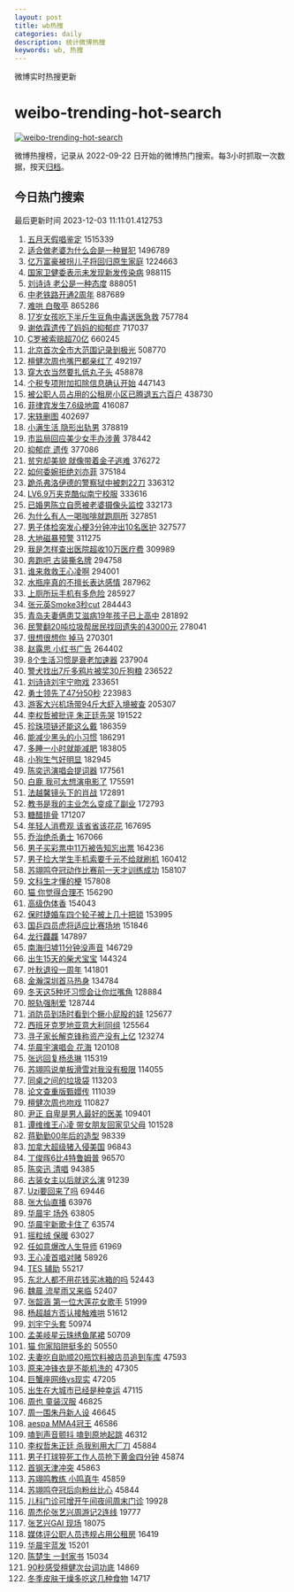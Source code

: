 ```yaml
---
layout: post
title: wb热搜
categories: daily
description: 统计微博热搜
keywords: wb, 热搜
---
```


微博实时热搜更新

# weibo-trending-hot-search

[![weibo-trending-hot-search](https://github.com/ameizi/weibo-trending-hot-search/actions/workflows/ci.yml/badge.svg)](https://github.com/ameizi/weibo-trending-hot-search/actions/workflows/ci.yml)

微博热搜榜，记录从 2022-09-22 日开始的微博热门搜索。每3小时抓取一次数据，按天[归档](./archives)。

## 今日热门搜索

<!-- BEGIN --> 
最后更新时间 2023-12-03 11:11:01.412753 
1. [五月天假唱鉴定](https://s.weibo.com/weibo?q=%E4%BA%94%E6%9C%88%E5%A4%A9%E5%81%87%E5%94%B1%E9%89%B4%E5%AE%9A&t=31&band_rank=1&Refer=top) 1515339
1. [适合做老婆为什么会是一种冒犯](https://s.weibo.com/weibo?q=%E9%80%82%E5%90%88%E5%81%9A%E8%80%81%E5%A9%86%E4%B8%BA%E4%BB%80%E4%B9%88%E4%BC%9A%E6%98%AF%E4%B8%80%E7%A7%8D%E5%86%92%E7%8A%AF&t=31&band_rank=2&Refer=top) 1496789
1. [亿万富豪被拐儿子将回归原生家庭](https://s.weibo.com/weibo?q=%23%E4%BA%BF%E4%B8%87%E5%AF%8C%E8%B1%AA%E8%A2%AB%E6%8B%90%E5%84%BF%E5%AD%90%E5%B0%86%E5%9B%9E%E5%BD%92%E5%8E%9F%E7%94%9F%E5%AE%B6%E5%BA%AD%23&t=31&band_rank=13&Refer=top) 1224663
1. [国家卫健委表示未发现新发传染病](https://s.weibo.com/weibo?q=%23%E5%9B%BD%E5%AE%B6%E5%8D%AB%E5%81%A5%E5%A7%94%E8%A1%A8%E7%A4%BA%E6%9C%AA%E5%8F%91%E7%8E%B0%E6%96%B0%E5%8F%91%E4%BC%A0%E6%9F%93%E7%97%85%23&t=31&band_rank=3&Refer=top) 988115
1. [刘诗诗 老公是一种态度](https://s.weibo.com/weibo?q=%E5%88%98%E8%AF%97%E8%AF%97%20%E8%80%81%E5%85%AC%E6%98%AF%E4%B8%80%E7%A7%8D%E6%80%81%E5%BA%A6&t=31&band_rank=4&Refer=top) 888051
1. [中老铁路开通2周年](https://s.weibo.com/weibo?q=%23%E4%B8%AD%E8%80%81%E9%93%81%E8%B7%AF%E5%BC%80%E9%80%9A2%E5%91%A8%E5%B9%B4%23&t=31&band_rank=3&Refer=top) 887689
1. [难哄 白敬亭](https://s.weibo.com/weibo?q=%E9%9A%BE%E5%93%84%20%E7%99%BD%E6%95%AC%E4%BA%AD&t=31&band_rank=2&Refer=top) 865286
1. [17岁女孩吃下半斤生豆角中毒送医急救](https://s.weibo.com/weibo?q=%2317%E5%B2%81%E5%A5%B3%E5%AD%A9%E5%90%83%E4%B8%8B%E5%8D%8A%E6%96%A4%E7%94%9F%E8%B1%86%E8%A7%92%E4%B8%AD%E6%AF%92%E9%80%81%E5%8C%BB%E6%80%A5%E6%95%91%23&t=31&band_rank=6&Refer=top) 757784
1. [谢依霖遗传了妈妈的抑郁症](https://s.weibo.com/weibo?q=%E8%B0%A2%E4%BE%9D%E9%9C%96%E9%81%97%E4%BC%A0%E4%BA%86%E5%A6%88%E5%A6%88%E7%9A%84%E6%8A%91%E9%83%81%E7%97%87&t=31&band_rank=4&Refer=top) 717037
1. [C罗被索赔超70亿](https://s.weibo.com/weibo?q=%23C%E7%BD%97%E8%A2%AB%E7%B4%A2%E8%B5%94%E8%B6%8570%E4%BA%BF%23&t=31&band_rank=6&Refer=top) 660245
1. [北京首次全市大范围记录到极光](https://s.weibo.com/weibo?q=%23%E5%8C%97%E4%BA%AC%E9%A6%96%E6%AC%A1%E5%85%A8%E5%B8%82%E5%A4%A7%E8%8C%83%E5%9B%B4%E8%AE%B0%E5%BD%95%E5%88%B0%E6%9E%81%E5%85%89%23&t=31&band_rank=7&Refer=top) 508770
1. [檀健次周也嘴巴都亲红了](https://s.weibo.com/weibo?q=%23%E6%AA%80%E5%81%A5%E6%AC%A1%E5%91%A8%E4%B9%9F%E5%98%B4%E5%B7%B4%E9%83%BD%E4%BA%B2%E7%BA%A2%E4%BA%86%23&t=31&band_rank=8&Refer=top) 492197
1. [穿大衣当然要扎低丸子头](https://s.weibo.com/weibo?q=%E7%A9%BF%E5%A4%A7%E8%A1%A3%E5%BD%93%E7%84%B6%E8%A6%81%E6%89%8E%E4%BD%8E%E4%B8%B8%E5%AD%90%E5%A4%B4&t=31&band_rank=9&Refer=top) 458878
1. [个税专项附加扣除信息确认开始](https://s.weibo.com/weibo?q=%23%E4%B8%AA%E7%A8%8E%E4%B8%93%E9%A1%B9%E9%99%84%E5%8A%A0%E6%89%A3%E9%99%A4%E4%BF%A1%E6%81%AF%E7%A1%AE%E8%AE%A4%E5%BC%80%E5%A7%8B%23&t=31&band_rank=8&Refer=top) 447143
1. [被公职人员占用的公租房小区已腾退五六百户](https://s.weibo.com/weibo?q=%23%E8%A2%AB%E5%85%AC%E8%81%8C%E4%BA%BA%E5%91%98%E5%8D%A0%E7%94%A8%E7%9A%84%E5%85%AC%E7%A7%9F%E6%88%BF%E5%B0%8F%E5%8C%BA%E5%B7%B2%E8%85%BE%E9%80%80%E4%BA%94%E5%85%AD%E7%99%BE%E6%88%B7%23&t=31&band_rank=10&Refer=top) 438730
1. [菲律宾发生7.6级地震](https://s.weibo.com/weibo?q=%23%E8%8F%B2%E5%BE%8B%E5%AE%BE%E5%8F%91%E7%94%9F7.6%E7%BA%A7%E5%9C%B0%E9%9C%87%23&t=31&band_rank=10&Refer=top) 416087
1. [宋轶删图](https://s.weibo.com/weibo?q=%23%E5%AE%8B%E8%BD%B6%E5%88%A0%E5%9B%BE%23&t=31&band_rank=11&Refer=top) 402697
1. [小满生活 隐形出轨男](https://s.weibo.com/weibo?q=%E5%B0%8F%E6%BB%A1%E7%94%9F%E6%B4%BB%20%E9%9A%90%E5%BD%A2%E5%87%BA%E8%BD%A8%E7%94%B7&t=31&band_rank=12&Refer=top) 378819
1. [市监局回应美少女手办涉黄](https://s.weibo.com/weibo?q=%23%E5%B8%82%E7%9B%91%E5%B1%80%E5%9B%9E%E5%BA%94%E7%BE%8E%E5%B0%91%E5%A5%B3%E6%89%8B%E5%8A%9E%E6%B6%89%E9%BB%84%23&t=31&band_rank=10&Refer=top) 378442
1. [抑郁症 遗传](https://s.weibo.com/weibo?q=%E6%8A%91%E9%83%81%E7%97%87%20%E9%81%97%E4%BC%A0&t=31&band_rank=12&Refer=top) 377086
1. [贫穷却美貌 就像带着金子逃难](https://s.weibo.com/weibo?q=%E8%B4%AB%E7%A9%B7%E5%8D%B4%E7%BE%8E%E8%B2%8C%20%E5%B0%B1%E5%83%8F%E5%B8%A6%E7%9D%80%E9%87%91%E5%AD%90%E9%80%83%E9%9A%BE&t=31&band_rank=13&Refer=top) 376272
1. [如何委婉拒绝刘亦菲](https://s.weibo.com/weibo?q=%E5%A6%82%E4%BD%95%E5%A7%94%E5%A9%89%E6%8B%92%E7%BB%9D%E5%88%98%E4%BA%A6%E8%8F%B2&t=31&band_rank=14&Refer=top) 375184
1. [跪杀弗洛伊德的警察狱中被刺22刀](https://s.weibo.com/weibo?q=%23%E8%B7%AA%E6%9D%80%E5%BC%97%E6%B4%9B%E4%BC%8A%E5%BE%B7%E7%9A%84%E8%AD%A6%E5%AF%9F%E7%8B%B1%E4%B8%AD%E8%A2%AB%E5%88%BA22%E5%88%80%23&t=31&band_rank=6&Refer=top) 336312
1. [LV6.9万夹克酷似南宁校服](https://s.weibo.com/weibo?q=%23LV6.9%E4%B8%87%E5%A4%B9%E5%85%8B%E9%85%B7%E4%BC%BC%E5%8D%97%E5%AE%81%E6%A0%A1%E6%9C%8D%23&t=31&band_rank=15&Refer=top) 333616
1. [已婚男陈立自愿被老婆摄像头监控](https://s.weibo.com/weibo?q=%23%E5%B7%B2%E5%A9%9A%E7%94%B7%E9%99%88%E7%AB%8B%E8%87%AA%E6%84%BF%E8%A2%AB%E8%80%81%E5%A9%86%E6%91%84%E5%83%8F%E5%A4%B4%E7%9B%91%E6%8E%A7%23&t=31&band_rank=16&Refer=top) 332173
1. [为什么有人一喝咖啡就跑厕所](https://s.weibo.com/weibo?q=%23%E4%B8%BA%E4%BB%80%E4%B9%88%E6%9C%89%E4%BA%BA%E4%B8%80%E5%96%9D%E5%92%96%E5%95%A1%E5%B0%B1%E8%B7%91%E5%8E%95%E6%89%80%23&t=31&band_rank=17&Refer=top) 327851
1. [男子体检突发心梗3分钟冲出10名医护](https://s.weibo.com/weibo?q=%23%E7%94%B7%E5%AD%90%E4%BD%93%E6%A3%80%E7%AA%81%E5%8F%91%E5%BF%83%E6%A2%973%E5%88%86%E9%92%9F%E5%86%B2%E5%87%BA10%E5%90%8D%E5%8C%BB%E6%8A%A4%23&t=31&band_rank=14&Refer=top) 327577
1. [大地磁暴预警](https://s.weibo.com/weibo?q=%23%E5%A4%A7%E5%9C%B0%E7%A3%81%E6%9A%B4%E9%A2%84%E8%AD%A6%23&t=31&band_rank=4&Refer=top) 311275
1. [我是怎样查出医院超收10万医疗费](https://s.weibo.com/weibo?q=%23%E6%88%91%E6%98%AF%E6%80%8E%E6%A0%B7%E6%9F%A5%E5%87%BA%E5%8C%BB%E9%99%A2%E8%B6%85%E6%94%B610%E4%B8%87%E5%8C%BB%E7%96%97%E8%B4%B9%23&t=31&band_rank=18&Refer=top) 309989
1. [奔跑吧 古装撕名牌](https://s.weibo.com/weibo?q=%E5%A5%94%E8%B7%91%E5%90%A7%20%E5%8F%A4%E8%A3%85%E6%92%95%E5%90%8D%E7%89%8C&t=31&band_rank=19&Refer=top) 294758
1. [谁来救救王心凌啊](https://s.weibo.com/weibo?q=%E8%B0%81%E6%9D%A5%E6%95%91%E6%95%91%E7%8E%8B%E5%BF%83%E5%87%8C%E5%95%8A&t=31&band_rank=16&Refer=top) 294001
1. [水瓶座真的不擅长表达感情](https://s.weibo.com/weibo?q=%23%E6%B0%B4%E7%93%B6%E5%BA%A7%E7%9C%9F%E7%9A%84%E4%B8%8D%E6%93%85%E9%95%BF%E8%A1%A8%E8%BE%BE%E6%84%9F%E6%83%85%23&t=31&band_rank=20&Refer=top) 287962
1. [上厕所玩手机有多危险](https://s.weibo.com/weibo?q=%23%E4%B8%8A%E5%8E%95%E6%89%80%E7%8E%A9%E6%89%8B%E6%9C%BA%E6%9C%89%E5%A4%9A%E5%8D%B1%E9%99%A9%23&t=31&band_rank=21&Refer=top) 285927
1. [张元英Smoke3秒cut](https://s.weibo.com/weibo?q=%E5%BC%A0%E5%85%83%E8%8B%B1Smoke3%E7%A7%92cut&t=31&band_rank=22&Refer=top) 284443
1. [青岛夫妻俩患艾滋病19年孩子已上高中](https://s.weibo.com/weibo?q=%23%E9%9D%92%E5%B2%9B%E5%A4%AB%E5%A6%BB%E4%BF%A9%E6%82%A3%E8%89%BE%E6%BB%8B%E7%97%8519%E5%B9%B4%E5%AD%A9%E5%AD%90%E5%B7%B2%E4%B8%8A%E9%AB%98%E4%B8%AD%23&t=31&band_rank=23&Refer=top) 281892
1. [民警翻20吨垃圾帮居民找回遗失的43000元](https://s.weibo.com/weibo?q=%23%E6%B0%91%E8%AD%A6%E7%BF%BB20%E5%90%A8%E5%9E%83%E5%9C%BE%E5%B8%AE%E5%B1%85%E6%B0%91%E6%89%BE%E5%9B%9E%E9%81%97%E5%A4%B1%E7%9A%8443000%E5%85%83%23&t=31&band_rank=24&Refer=top) 278041
1. [很想很想你 掉马](https://s.weibo.com/weibo?q=%E5%BE%88%E6%83%B3%E5%BE%88%E6%83%B3%E4%BD%A0%20%E6%8E%89%E9%A9%AC&t=31&band_rank=5&Refer=top) 270301
1. [赵露思 小红书广告](https://s.weibo.com/weibo?q=%E8%B5%B5%E9%9C%B2%E6%80%9D%20%E5%B0%8F%E7%BA%A2%E4%B9%A6%E5%B9%BF%E5%91%8A&t=31&band_rank=12&Refer=top) 264402
1. [8个生活习惯是衰老加速器](https://s.weibo.com/weibo?q=%238%E4%B8%AA%E7%94%9F%E6%B4%BB%E4%B9%A0%E6%83%AF%E6%98%AF%E8%A1%B0%E8%80%81%E5%8A%A0%E9%80%9F%E5%99%A8%23&t=31&band_rank=17&Refer=top) 237904
1. [警犬找出7斤多鸦片被奖30斤狗粮](https://s.weibo.com/weibo?q=%23%E8%AD%A6%E7%8A%AC%E6%89%BE%E5%87%BA7%E6%96%A4%E5%A4%9A%E9%B8%A6%E7%89%87%E8%A2%AB%E5%A5%9630%E6%96%A4%E7%8B%97%E7%B2%AE%23&t=31&band_rank=26&Refer=top) 236522
1. [刘诗诗刘宇宁吻戏](https://s.weibo.com/weibo?q=%E5%88%98%E8%AF%97%E8%AF%97%E5%88%98%E5%AE%87%E5%AE%81%E5%90%BB%E6%88%8F&t=31&band_rank=14&Refer=top) 233651
1. [勇士领先了47分50秒](https://s.weibo.com/weibo?q=%23%E5%8B%87%E5%A3%AB%E9%A2%86%E5%85%88%E4%BA%8647%E5%88%8650%E7%A7%92%23&t=31&band_rank=19&Refer=top) 223983
1. [游客大兴机场带94斤大虾入境被查](https://s.weibo.com/weibo?q=%23%E6%B8%B8%E5%AE%A2%E5%A4%A7%E5%85%B4%E6%9C%BA%E5%9C%BA%E5%B8%A694%E6%96%A4%E5%A4%A7%E8%99%BE%E5%85%A5%E5%A2%83%E8%A2%AB%E6%9F%A5%23&t=31&band_rank=28&Refer=top) 205307
1. [李权哲被批评 朱正廷先哭](https://s.weibo.com/weibo?q=%E6%9D%8E%E6%9D%83%E5%93%B2%E8%A2%AB%E6%89%B9%E8%AF%84%20%E6%9C%B1%E6%AD%A3%E5%BB%B7%E5%85%88%E5%93%AD&t=31&band_rank=7&Refer=top) 191522
1. [珍珠项链还能这么戴](https://s.weibo.com/weibo?q=%23%E7%8F%8D%E7%8F%A0%E9%A1%B9%E9%93%BE%E8%BF%98%E8%83%BD%E8%BF%99%E4%B9%88%E6%88%B4%23&t=31&band_rank=20&Refer=top) 186359
1. [能减少黑头的小习惯](https://s.weibo.com/weibo?q=%E8%83%BD%E5%87%8F%E5%B0%91%E9%BB%91%E5%A4%B4%E7%9A%84%E5%B0%8F%E4%B9%A0%E6%83%AF&t=31&band_rank=8&Refer=top) 186291
1. [多睡一小时就能减肥](https://s.weibo.com/weibo?q=%23%E5%A4%9A%E7%9D%A1%E4%B8%80%E5%B0%8F%E6%97%B6%E5%B0%B1%E8%83%BD%E5%87%8F%E8%82%A5%23&t=31&band_rank=21&Refer=top) 183805
1. [小狗生气好明显](https://s.weibo.com/weibo?q=%E5%B0%8F%E7%8B%97%E7%94%9F%E6%B0%94%E5%A5%BD%E6%98%8E%E6%98%BE&t=31&band_rank=22&Refer=top) 182945
1. [陈奕迅演唱会提词器](https://s.weibo.com/weibo?q=%23%E9%99%88%E5%A5%95%E8%BF%85%E6%BC%94%E5%94%B1%E4%BC%9A%E6%8F%90%E8%AF%8D%E5%99%A8%23&t=31&band_rank=31&Refer=top) 177561
1. [白鹿 我可太想演电影了](https://s.weibo.com/weibo?q=%E7%99%BD%E9%B9%BF%20%E6%88%91%E5%8F%AF%E5%A4%AA%E6%83%B3%E6%BC%94%E7%94%B5%E5%BD%B1%E4%BA%86&t=31&band_rank=9&Refer=top) 175591
1. [法越馨镜头下的肖战](https://s.weibo.com/weibo?q=%23%E6%B3%95%E8%B6%8A%E9%A6%A8%E9%95%9C%E5%A4%B4%E4%B8%8B%E7%9A%84%E8%82%96%E6%88%98%23&t=31&band_rank=24&Refer=top) 172891
1. [教书是我的主业怎么变成了副业](https://s.weibo.com/weibo?q=%23%E6%95%99%E4%B9%A6%E6%98%AF%E6%88%91%E7%9A%84%E4%B8%BB%E4%B8%9A%E6%80%8E%E4%B9%88%E5%8F%98%E6%88%90%E4%BA%86%E5%89%AF%E4%B8%9A%23&t=31&band_rank=24&Refer=top) 172793
1. [糖醋排骨](https://s.weibo.com/weibo?q=%E7%B3%96%E9%86%8B%E6%8E%92%E9%AA%A8&t=31&band_rank=26&Refer=top) 171207
1. [年轻人消费观 该省省该花花](https://s.weibo.com/weibo?q=%E5%B9%B4%E8%BD%BB%E4%BA%BA%E6%B6%88%E8%B4%B9%E8%A7%82%20%E8%AF%A5%E7%9C%81%E7%9C%81%E8%AF%A5%E8%8A%B1%E8%8A%B1&t=31&band_rank=27&Refer=top) 167695
1. [乔治绝杀勇士](https://s.weibo.com/weibo?q=%23%E4%B9%94%E6%B2%BB%E7%BB%9D%E6%9D%80%E5%8B%87%E5%A3%AB%23&t=31&band_rank=28&Refer=top) 167066
1. [男子买彩票中11万被告知忘出票](https://s.weibo.com/weibo?q=%23%E7%94%B7%E5%AD%90%E4%B9%B0%E5%BD%A9%E7%A5%A8%E4%B8%AD11%E4%B8%87%E8%A2%AB%E5%91%8A%E7%9F%A5%E5%BF%98%E5%87%BA%E7%A5%A8%23&t=31&band_rank=18&Refer=top) 164236
1. [男子捡大学生手机索要千元不给就刷机](https://s.weibo.com/weibo?q=%23%E7%94%B7%E5%AD%90%E6%8D%A1%E5%A4%A7%E5%AD%A6%E7%94%9F%E6%89%8B%E6%9C%BA%E7%B4%A2%E8%A6%81%E5%8D%83%E5%85%83%E4%B8%8D%E7%BB%99%E5%B0%B1%E5%88%B7%E6%9C%BA%23&t=31&band_rank=49&Refer=top) 160412
1. [苏翊鸣夺冠动作比赛前一天才训练成功](https://s.weibo.com/weibo?q=%23%E8%8B%8F%E7%BF%8A%E9%B8%A3%E5%A4%BA%E5%86%A0%E5%8A%A8%E4%BD%9C%E6%AF%94%E8%B5%9B%E5%89%8D%E4%B8%80%E5%A4%A9%E6%89%8D%E8%AE%AD%E7%BB%83%E6%88%90%E5%8A%9F%23&t=31&band_rank=31&Refer=top) 158107
1. [文科生才懂的梗](https://s.weibo.com/weibo?q=%E6%96%87%E7%A7%91%E7%94%9F%E6%89%8D%E6%87%82%E7%9A%84%E6%A2%97&t=31&band_rank=35&Refer=top) 157808
1. [猫 你觉得合理不](https://s.weibo.com/weibo?q=%E7%8C%AB%20%E4%BD%A0%E8%A7%89%E5%BE%97%E5%90%88%E7%90%86%E4%B8%8D&t=31&band_rank=35&Refer=top) 156290
1. [高级伪体香](https://s.weibo.com/weibo?q=%E9%AB%98%E7%BA%A7%E4%BC%AA%E4%BD%93%E9%A6%99&t=31&band_rank=32&Refer=top) 154043
1. [保时捷婚车四个轮子被上几十把锁](https://s.weibo.com/weibo?q=%23%E4%BF%9D%E6%97%B6%E6%8D%B7%E5%A9%9A%E8%BD%A6%E5%9B%9B%E4%B8%AA%E8%BD%AE%E5%AD%90%E8%A2%AB%E4%B8%8A%E5%87%A0%E5%8D%81%E6%8A%8A%E9%94%81%23&t=31&band_rank=29&Refer=top) 153995
1. [国乒四员虎将适应比赛场地](https://s.weibo.com/weibo?q=%E5%9B%BD%E4%B9%92%E5%9B%9B%E5%91%98%E8%99%8E%E5%B0%86%E9%80%82%E5%BA%94%E6%AF%94%E8%B5%9B%E5%9C%BA%E5%9C%B0&t=31&band_rank=36&Refer=top) 151846
1. [龙行龘龘](https://s.weibo.com/weibo?q=%23%E9%BE%99%E8%A1%8C%E9%BE%98%E9%BE%98%23&t=31&band_rank=23&Refer=top) 147897
1. [南海归墟11分钟没声音](https://s.weibo.com/weibo?q=%23%E5%8D%97%E6%B5%B7%E5%BD%92%E5%A2%9F11%E5%88%86%E9%92%9F%E6%B2%A1%E5%A3%B0%E9%9F%B3%23&t=31&band_rank=38&Refer=top) 146729
1. [出生15天的柴犬宝宝](https://s.weibo.com/weibo?q=%E5%87%BA%E7%94%9F15%E5%A4%A9%E7%9A%84%E6%9F%B4%E7%8A%AC%E5%AE%9D%E5%AE%9D&t=31&band_rank=34&Refer=top) 144324
1. [叶秋退役一周年](https://s.weibo.com/weibo?q=%E5%8F%B6%E7%A7%8B%E9%80%80%E5%BD%B9%E4%B8%80%E5%91%A8%E5%B9%B4&t=31&band_rank=41&Refer=top) 141801
1. [金瀚深圳首马热身](https://s.weibo.com/weibo?q=%23%E9%87%91%E7%80%9A%E6%B7%B1%E5%9C%B3%E9%A6%96%E9%A9%AC%E7%83%AD%E8%BA%AB%23&t=31&band_rank=42&Refer=top) 134784
1. [冬天这5种坏习惯会让你烂嘴角](https://s.weibo.com/weibo?q=%23%E5%86%AC%E5%A4%A9%E8%BF%995%E7%A7%8D%E5%9D%8F%E4%B9%A0%E6%83%AF%E4%BC%9A%E8%AE%A9%E4%BD%A0%E7%83%82%E5%98%B4%E8%A7%92%23&t=31&band_rank=38&Refer=top) 128884
1. [脱轨强制爱](https://s.weibo.com/weibo?q=%23%E8%84%B1%E8%BD%A8%E5%BC%BA%E5%88%B6%E7%88%B1%23&t=31&band_rank=43&Refer=top) 128744
1. [消防员到场时看到个撅小屁股的娃](https://s.weibo.com/weibo?q=%23%E6%B6%88%E9%98%B2%E5%91%98%E5%88%B0%E5%9C%BA%E6%97%B6%E7%9C%8B%E5%88%B0%E4%B8%AA%E6%92%85%E5%B0%8F%E5%B1%81%E8%82%A1%E7%9A%84%E5%A8%83%23&t=31&band_rank=44&Refer=top) 125677
1. [西班牙克罗地亚意大利同组](https://s.weibo.com/weibo?q=%23%E8%A5%BF%E7%8F%AD%E7%89%99%E5%85%8B%E7%BD%97%E5%9C%B0%E4%BA%9A%E6%84%8F%E5%A4%A7%E5%88%A9%E5%90%8C%E7%BB%84%23&t=31&band_rank=39&Refer=top) 125564
1. [寻子家长解克锋称资产没有上亿](https://s.weibo.com/weibo?q=%23%E5%AF%BB%E5%AD%90%E5%AE%B6%E9%95%BF%E8%A7%A3%E5%85%8B%E9%94%8B%E7%A7%B0%E8%B5%84%E4%BA%A7%E6%B2%A1%E6%9C%89%E4%B8%8A%E4%BA%BF%23&t=31&band_rank=46&Refer=top) 123274
1. [华晨宇演唱会 花海](https://s.weibo.com/weibo?q=%E5%8D%8E%E6%99%A8%E5%AE%87%E6%BC%94%E5%94%B1%E4%BC%9A%20%E8%8A%B1%E6%B5%B7&t=31&band_rank=40&Refer=top) 120108
1. [张远回复杨丞琳](https://s.weibo.com/weibo?q=%23%E5%BC%A0%E8%BF%9C%E5%9B%9E%E5%A4%8D%E6%9D%A8%E4%B8%9E%E7%90%B3%23&t=31&band_rank=48&Refer=top) 115319
1. [苏翊鸣说单板滑雪对我没有极限](https://s.weibo.com/weibo?q=%23%E8%8B%8F%E7%BF%8A%E9%B8%A3%E8%AF%B4%E5%8D%95%E6%9D%BF%E6%BB%91%E9%9B%AA%E5%AF%B9%E6%88%91%E6%B2%A1%E6%9C%89%E6%9E%81%E9%99%90%23&t=31&band_rank=43&Refer=top) 114055
1. [同桌之间的垃圾袋](https://s.weibo.com/weibo?q=%E5%90%8C%E6%A1%8C%E4%B9%8B%E9%97%B4%E7%9A%84%E5%9E%83%E5%9C%BE%E8%A2%8B&t=31&band_rank=49&Refer=top) 113203
1. [论文查重版甄嬛传](https://s.weibo.com/weibo?q=%E8%AE%BA%E6%96%87%E6%9F%A5%E9%87%8D%E7%89%88%E7%94%84%E5%AC%9B%E4%BC%A0&t=31&band_rank=50&Refer=top) 111039
1. [檀健次周也吻戏](https://s.weibo.com/weibo?q=%23%E6%AA%80%E5%81%A5%E6%AC%A1%E5%91%A8%E4%B9%9F%E5%90%BB%E6%88%8F%23&t=31&band_rank=44&Refer=top) 110827
1. [尹正 自卑是男人最好的医美](https://s.weibo.com/weibo?q=%E5%B0%B9%E6%AD%A3%20%E8%87%AA%E5%8D%91%E6%98%AF%E7%94%B7%E4%BA%BA%E6%9C%80%E5%A5%BD%E7%9A%84%E5%8C%BB%E7%BE%8E&t=31&band_rank=44&Refer=top) 109401
1. [谭维维王心凌 带女朋友回家见父母](https://s.weibo.com/weibo?q=%E8%B0%AD%E7%BB%B4%E7%BB%B4%E7%8E%8B%E5%BF%83%E5%87%8C%20%E5%B8%A6%E5%A5%B3%E6%9C%8B%E5%8F%8B%E5%9B%9E%E5%AE%B6%E8%A7%81%E7%88%B6%E6%AF%8D&t=31&band_rank=46&Refer=top) 101528
1. [蒋勤勤00年后的造型](https://s.weibo.com/weibo?q=%E8%92%8B%E5%8B%A4%E5%8B%A400%E5%B9%B4%E5%90%8E%E7%9A%84%E9%80%A0%E5%9E%8B&t=31&band_rank=47&Refer=top) 98339
1. [加拿大超级猪入侵美国](https://s.weibo.com/weibo?q=%23%E5%8A%A0%E6%8B%BF%E5%A4%A7%E8%B6%85%E7%BA%A7%E7%8C%AA%E5%85%A5%E4%BE%B5%E7%BE%8E%E5%9B%BD%23&t=31&band_rank=15&Refer=top) 96843
1. [丁俊晖6比4特鲁姆普](https://s.weibo.com/weibo?q=%23%E4%B8%81%E4%BF%8A%E6%99%966%E6%AF%944%E7%89%B9%E9%B2%81%E5%A7%86%E6%99%AE%23&t=31&band_rank=48&Refer=top) 96570
1. [陈奕迅 清唱](https://s.weibo.com/weibo?q=%E9%99%88%E5%A5%95%E8%BF%85%20%E6%B8%85%E5%94%B1&t=31&band_rank=50&Refer=top) 94385
1. [古装女主以后就这么演](https://s.weibo.com/weibo?q=%E5%8F%A4%E8%A3%85%E5%A5%B3%E4%B8%BB%E4%BB%A5%E5%90%8E%E5%B0%B1%E8%BF%99%E4%B9%88%E6%BC%94&t=31&band_rank=17&Refer=top) 91239
1. [Uzi要回来了吗](https://s.weibo.com/weibo?q=Uzi%E8%A6%81%E5%9B%9E%E6%9D%A5%E4%BA%86%E5%90%97&t=31&band_rank=19&Refer=top) 69446
1. [张大仙直播](https://s.weibo.com/weibo?q=%E5%BC%A0%E5%A4%A7%E4%BB%99%E7%9B%B4%E6%92%AD&t=31&band_rank=20&Refer=top) 63976
1. [华晨宇 场外](https://s.weibo.com/weibo?q=%E5%8D%8E%E6%99%A8%E5%AE%87%20%E5%9C%BA%E5%A4%96&t=31&band_rank=21&Refer=top) 63805
1. [华晨宇新歌卡住了](https://s.weibo.com/weibo?q=%23%E5%8D%8E%E6%99%A8%E5%AE%87%E6%96%B0%E6%AD%8C%E5%8D%A1%E4%BD%8F%E4%BA%86%23&t=31&band_rank=22&Refer=top) 63574
1. [摇粒绒 保暖](https://s.weibo.com/weibo?q=%E6%91%87%E7%B2%92%E7%BB%92%20%E4%BF%9D%E6%9A%96&t=31&band_rank=25&Refer=top) 63027
1. [任如意爆改人生导师](https://s.weibo.com/weibo?q=%E4%BB%BB%E5%A6%82%E6%84%8F%E7%88%86%E6%94%B9%E4%BA%BA%E7%94%9F%E5%AF%BC%E5%B8%88&t=31&band_rank=26&Refer=top) 61969
1. [王心凌首唱对赌](https://s.weibo.com/weibo?q=%E7%8E%8B%E5%BF%83%E5%87%8C%E9%A6%96%E5%94%B1%E5%AF%B9%E8%B5%8C&t=31&band_rank=27&Refer=top) 58926
1. [TES 辅助](https://s.weibo.com/weibo?q=TES%20%E8%BE%85%E5%8A%A9&t=31&band_rank=28&Refer=top) 55217
1. [东北人都不用花钱买冰箱的吗](https://s.weibo.com/weibo?q=%23%E4%B8%9C%E5%8C%97%E4%BA%BA%E9%83%BD%E4%B8%8D%E7%94%A8%E8%8A%B1%E9%92%B1%E4%B9%B0%E5%86%B0%E7%AE%B1%E7%9A%84%E5%90%97%23&t=31&band_rank=30&Refer=top) 52443
1. [魏晨 流星雨又来临](https://s.weibo.com/weibo?q=%E9%AD%8F%E6%99%A8%20%E6%B5%81%E6%98%9F%E9%9B%A8%E5%8F%88%E6%9D%A5%E4%B8%B4&t=31&band_rank=31&Refer=top) 52407
1. [张韶涵 第一位大莲花女歌手](https://s.weibo.com/weibo?q=%E5%BC%A0%E9%9F%B6%E6%B6%B5%20%E7%AC%AC%E4%B8%80%E4%BD%8D%E5%A4%A7%E8%8E%B2%E8%8A%B1%E5%A5%B3%E6%AD%8C%E6%89%8B&t=31&band_rank=32&Refer=top) 51999
1. [杨超越方否认接触难哄](https://s.weibo.com/weibo?q=%23%E6%9D%A8%E8%B6%85%E8%B6%8A%E6%96%B9%E5%90%A6%E8%AE%A4%E6%8E%A5%E8%A7%A6%E9%9A%BE%E5%93%84%23&t=31&band_rank=33&Refer=top) 51612
1. [刘宇宁头套](https://s.weibo.com/weibo?q=%E5%88%98%E5%AE%87%E5%AE%81%E5%A4%B4%E5%A5%97&t=31&band_rank=34&Refer=top) 50974
1. [孟美岐星云珠绣鱼尾裙](https://s.weibo.com/weibo?q=%23%E5%AD%9F%E7%BE%8E%E5%B2%90%E6%98%9F%E4%BA%91%E7%8F%A0%E7%BB%A3%E9%B1%BC%E5%B0%BE%E8%A3%99%23&t=31&band_rank=35&Refer=top) 50709
1. [猫 你家陷阱挺多的](https://s.weibo.com/weibo?q=%E7%8C%AB%20%E4%BD%A0%E5%AE%B6%E9%99%B7%E9%98%B1%E6%8C%BA%E5%A4%9A%E7%9A%84&t=31&band_rank=36&Refer=top) 50550
1. [夫妻吃自助顺20瓶饮料被店员追到车库](https://s.weibo.com/weibo?q=%23%E5%A4%AB%E5%A6%BB%E5%90%83%E8%87%AA%E5%8A%A9%E9%A1%BA20%E7%93%B6%E9%A5%AE%E6%96%99%E8%A2%AB%E5%BA%97%E5%91%98%E8%BF%BD%E5%88%B0%E8%BD%A6%E5%BA%93%23&t=31&band_rank=37&Refer=top) 47593
1. [原来冲锋衣是不能机洗的](https://s.weibo.com/weibo?q=%23%E5%8E%9F%E6%9D%A5%E5%86%B2%E9%94%8B%E8%A1%A3%E6%98%AF%E4%B8%8D%E8%83%BD%E6%9C%BA%E6%B4%97%E7%9A%84%23&t=31&band_rank=38&Refer=top) 47305
1. [巨蟹座网络vs现实](https://s.weibo.com/weibo?q=%E5%B7%A8%E8%9F%B9%E5%BA%A7%E7%BD%91%E7%BB%9Cvs%E7%8E%B0%E5%AE%9E&t=31&band_rank=39&Refer=top) 47205
1. [出生在大城市已经是种幸运](https://s.weibo.com/weibo?q=%23%E5%87%BA%E7%94%9F%E5%9C%A8%E5%A4%A7%E5%9F%8E%E5%B8%82%E5%B7%B2%E7%BB%8F%E6%98%AF%E7%A7%8D%E5%B9%B8%E8%BF%90%23&t=31&band_rank=40&Refer=top) 47115
1. [周也 童装汉服](https://s.weibo.com/weibo?q=%E5%91%A8%E4%B9%9F%20%E7%AB%A5%E8%A3%85%E6%B1%89%E6%9C%8D&t=31&band_rank=41&Refer=top) 46825
1. [周一围朱丹新人设](https://s.weibo.com/weibo?q=%E5%91%A8%E4%B8%80%E5%9B%B4%E6%9C%B1%E4%B8%B9%E6%96%B0%E4%BA%BA%E8%AE%BE&t=31&band_rank=42&Refer=top) 46645
1. [aespa MMA4冠王](https://s.weibo.com/weibo?q=aespa%20MMA4%E5%86%A0%E7%8E%8B&t=31&band_rank=43&Refer=top) 46586
1. [嗑到声音颤抖 嗑到原地起跳](https://s.weibo.com/weibo?q=%E5%97%91%E5%88%B0%E5%A3%B0%E9%9F%B3%E9%A2%A4%E6%8A%96%20%E5%97%91%E5%88%B0%E5%8E%9F%E5%9C%B0%E8%B5%B7%E8%B7%B3&t=31&band_rank=45&Refer=top) 46312
1. [李权哲朱正廷 杀我别用大厂刀](https://s.weibo.com/weibo?q=%E6%9D%8E%E6%9D%83%E5%93%B2%E6%9C%B1%E6%AD%A3%E5%BB%B7%20%E6%9D%80%E6%88%91%E5%88%AB%E7%94%A8%E5%A4%A7%E5%8E%82%E5%88%80&t=31&band_rank=46&Refer=top) 45884
1. [男子打球猝死工作人员抢下黄金四分钟](https://s.weibo.com/weibo?q=%23%E7%94%B7%E5%AD%90%E6%89%93%E7%90%83%E7%8C%9D%E6%AD%BB%E5%B7%A5%E4%BD%9C%E4%BA%BA%E5%91%98%E6%8A%A2%E4%B8%8B%E9%BB%84%E9%87%91%E5%9B%9B%E5%88%86%E9%92%9F%23&t=31&band_rank=47&Refer=top) 45874
1. [首钢天津冲突](https://s.weibo.com/weibo?q=%23%E9%A6%96%E9%92%A2%E5%A4%A9%E6%B4%A5%E5%86%B2%E7%AA%81%23&t=31&band_rank=48&Refer=top) 45863
1. [苏翊鸣教练 小鸣真牛](https://s.weibo.com/weibo?q=%E8%8B%8F%E7%BF%8A%E9%B8%A3%E6%95%99%E7%BB%83%20%E5%B0%8F%E9%B8%A3%E7%9C%9F%E7%89%9B&t=31&band_rank=49&Refer=top) 45859
1. [苏翊鸣夺冠后向粉丝比心](https://s.weibo.com/weibo?q=%23%E8%8B%8F%E7%BF%8A%E9%B8%A3%E5%A4%BA%E5%86%A0%E5%90%8E%E5%90%91%E7%B2%89%E4%B8%9D%E6%AF%94%E5%BF%83%23&t=31&band_rank=50&Refer=top) 45844
1. [儿科门诊可增开午间夜间周末门诊](https://s.weibo.com/weibo?q=%23%E5%84%BF%E7%A7%91%E9%97%A8%E8%AF%8A%E5%8F%AF%E5%A2%9E%E5%BC%80%E5%8D%88%E9%97%B4%E5%A4%9C%E9%97%B4%E5%91%A8%E6%9C%AB%E9%97%A8%E8%AF%8A%23&t=31&band_rank=20&Refer=top) 19928
1. [周杰伦张艺兴周游记2连线](https://s.weibo.com/weibo?q=%23%E5%91%A8%E6%9D%B0%E4%BC%A6%E5%BC%A0%E8%89%BA%E5%85%B4%E5%91%A8%E6%B8%B8%E8%AE%B02%E8%BF%9E%E7%BA%BF%23&t=31&band_rank=26&Refer=top) 19777
1. [张艺兴GAI 现场](https://s.weibo.com/weibo?q=%E5%BC%A0%E8%89%BA%E5%85%B4GAI%20%E7%8E%B0%E5%9C%BA&t=31&band_rank=31&Refer=top) 18075
1. [媒体评公职人员违规占用公租房](https://s.weibo.com/weibo?q=%23%E5%AA%92%E4%BD%93%E8%AF%84%E5%85%AC%E8%81%8C%E4%BA%BA%E5%91%98%E8%BF%9D%E8%A7%84%E5%8D%A0%E7%94%A8%E5%85%AC%E7%A7%9F%E6%88%BF%23&t=31&band_rank=35&Refer=top) 16419
1. [华晨宇蓝发](https://s.weibo.com/weibo?q=%23%E5%8D%8E%E6%99%A8%E5%AE%87%E8%93%9D%E5%8F%91%23&t=31&band_rank=40&Refer=top) 15201
1. [陈楚生 一封家书](https://s.weibo.com/weibo?q=%E9%99%88%E6%A5%9A%E7%94%9F%20%E4%B8%80%E5%B0%81%E5%AE%B6%E4%B9%A6&t=31&band_rank=41&Refer=top) 15034
1. [90秒感受檀健次台词功底](https://s.weibo.com/weibo?q=90%E7%A7%92%E6%84%9F%E5%8F%97%E6%AA%80%E5%81%A5%E6%AC%A1%E5%8F%B0%E8%AF%8D%E5%8A%9F%E5%BA%95&t=31&band_rank=43&Refer=top) 14869
1. [冬季皮肤干燥多吃这几种食物](https://s.weibo.com/weibo?q=%23%E5%86%AC%E5%AD%A3%E7%9A%AE%E8%82%A4%E5%B9%B2%E7%87%A5%E5%A4%9A%E5%90%83%E8%BF%99%E5%87%A0%E7%A7%8D%E9%A3%9F%E7%89%A9%23&t=31&band_rank=50&Refer=top) 14717
<!-- END -->
